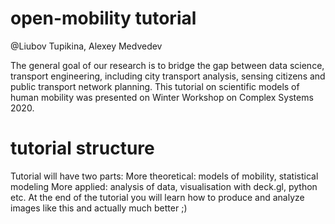 # open-mobility tutorial

@Liubov Tupikina, Alexey Medvedev

The general goal of our research is to bridge the gap between data science, transport engineering, including city transport analysis, sensing citizens and public transport network planning. 
This tutorial on scientific models of human mobility was presented on Winter Workshop on Complex Systems 2020.


# tutorial structure
Tutorial will have two parts:
More theoretical: models of mobility, statistical modeling
More applied: analysis of data, visualisation with deck.gl, python etc.
At the end of the tutorial you will learn how to produce and analyze images like this and actually much better ;)
